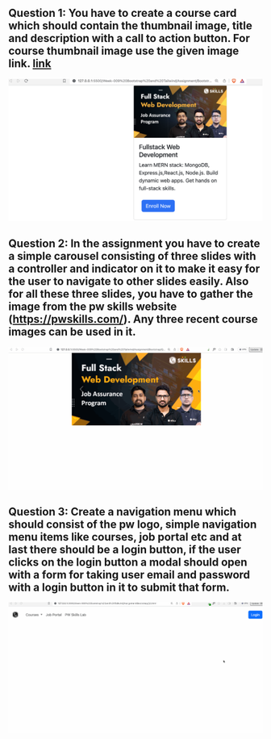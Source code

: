 ## Question 1: You have to create a course card which should contain the thumbnail image, title and description with a call to action button. For course thumbnail image use the given image link. [link](https://cdn.pwskills.com/assets/uploads/thumbnails/64a514966977cc6e87e27504.png)

![Question 1 Screenshot](Screenshots/Q1.png)

## Question 2: In the assignment you have to create a simple carousel consisting of three slides with a controller and indicator on it to make it easy for the user to navigate to other slides easily. Also for all these three slides, you have to gather the image from the pw skills website (https://pwskills.com/). Any three recent course images can be used in it.

![Question 2 Screenshot](Screenshots/Q2.gif)

## Question 3: Create a navigation menu which should consist of the pw logo, simple navigation menu items like courses, job portal etc and at last there should be a login button, if the user clicks on the login button a modal should open with a form for taking user email and password with a login button in it to submit that form.

<!-- |                 Normal screen                  |                  485px screen                  |
| :--------------------------------------------: | :--------------------------------------------: |
| ![Question 3 Screenshot](Screenshots/Q3.1.png) | ![Question 3 Screenshot](Screenshots/Q3.2.png) | -->

![Question 3 Screenshot](Screenshots/Q3.gif)
